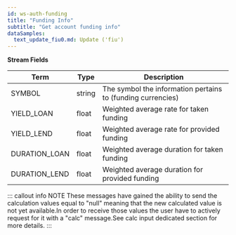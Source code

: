 ```yaml
---
id: ws-auth-funding
title: "Funding Info"
subtitle: "Get account funding info"
dataSamples:
  text_update_fiu0.md: Update ('fiu')
---
```


**Stream Fields**

Term | Type | Description
-- | -- | --
SYMBOL | string  |  The symbol the information pertains to (funding currencies)
YIELD_LOAN |  float  |  Weighted average rate for taken funding
YIELD_LEND |  float  | Weighted average rate for provided funding
DURATION_LOAN |  float  |  Weighted average duration for taken funding
DURATION_LEND |  float  | Weighted average duration for provided funding


::: callout info NOTE
These messages have gained the ability to send the calculation values equal to "null" meaning that the new calculated value is not yet available.In order to receive those values the user have to actively request for it with a "calc" message.See calc input dedicated section for more details.
:::
